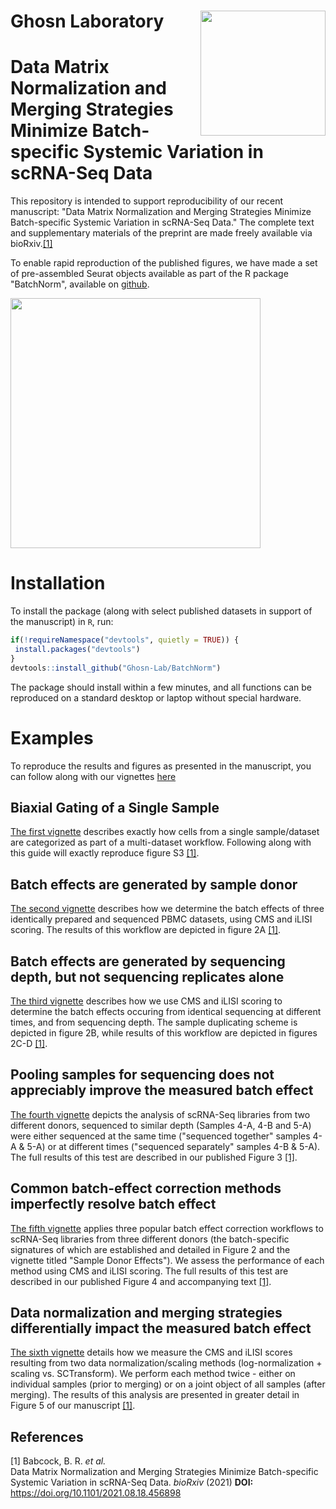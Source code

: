 # Ghosn Laboratory <img src="https://user-images.githubusercontent.com/50965273/136699995-7f58cf18-2580-4831-aea2-5fccd3c11005.jpg" align="right"  height=200/>

# Data Matrix Normalization and Merging Strategies Minimize Batch-specific Systemic Variation in scRNA-Seq Data

This repository is intended to support reproducibility of our recent manuscript: "Data Matrix Normalization and Merging Strategies Minimize Batch-specific Systemic Variation in scRNA-Seq Data." The complete text and supplementary materials of the preprint are made freely available via bioRxiv.[[1]](#1)

To enable rapid reproduction of the published figures, we have made a set of pre-assembled Seurat objects available as part of the R package "BatchNorm", available on [github](https://github.com/Ghosn-Lab/BatchNorm).

<img src="https://user-images.githubusercontent.com/50965273/136675082-4c9285c0-e1b2-45ab-a069-001e43a21c0c.jpg" align="center"  height=400/>

# Installation
To install the package (along with select published datasets in support of the manuscript) in `R`, run:

```r
if(!requireNamespace("devtools", quietly = TRUE)) {
 install.packages("devtools") 
}
devtools::install_github("Ghosn-Lab/BatchNorm")
```
The package should install within a few minutes, and all functions can be reproduced on a standard desktop or laptop without special hardware.

# Examples
To reproduce the results and figures as presented in the manuscript, you can follow along with our vignettes [here](https://ghosn-lab.github.io/BatchNorm/articles/)

## Biaxial Gating of a Single Sample
[The first vignette](https://ghosn-lab.github.io/BatchNorm/articles/Biaxial_Gating.html) describes exactly how cells from a single sample/dataset are categorized as part of a multi-dataset workflow. Following along with this guide will exactly reproduce figure S3 [[1]](#1).

## Batch effects are generated by sample donor
[The second vignette](https://ghosn-lab.github.io/BatchNorm/articles/SampleDonor_Effect.html) describes how we determine the batch effects of three identically prepared and sequenced PBMC datasets, using CMS and iLISI scoring. The results of this workflow are depicted in figure 2A [[1]](#1).

## Batch effects are generated by sequencing depth, but not sequencing replicates alone
[The third vignette](https://ghosn-lab.github.io/BatchNorm/articles/Sequencing_Effect.html) describes how we use CMS and iLISI scoring to determine the batch effects occuring from identical sequencing at different times, and from sequencing depth. The sample duplicating scheme is depicted in figure 2B, while results of this workflow are depicted in figures 2C-D [[1]](#1).

## Pooling samples for sequencing does not appreciably improve the measured batch effect
[The fourth vignette](https://ghosn-lab.github.io/BatchNorm/articles/Pooled_Sequencing.html) depicts the analysis of scRNA-Seq libraries from two different donors, sequenced to similar depth (Samples 4-A, 4-B and 5-A) were either sequenced at the same time ("sequenced together" samples 4-A & 5-A) or at different times ("sequenced separately" samples 4-B & 5-A). The full results of this test are described in our published Figure 3 [[1]](#1).

## Common batch-effect correction methods imperfectly resolve batch effect
[The fifth vignette](https://ghosn-lab.github.io/BatchNorm/articles/BatchEffect_Correction.html) applies three popular batch effect correction workflows to scRNA-Seq libraries from three different donors (the batch-specific signatures of which are established and detailed in Figure 2 and the vignette titled "Sample Donor Effects"). We assess the performance of each method using CMS and iLISI scoring. The full results of this test are described in our published Figure 4 and accompanying text [[1]](#1).

## Data normalization and merging strategies differentially impact the measured batch effect
[The sixth vignette](https://ghosn-lab.github.io/BatchNorm/articles/NormalizationMethods.html) details how we measure the CMS and iLISI scores resulting from two data normalization/scaling methods (log-normalization + scaling vs. SCTransform). We perform each method twice - either on individual samples (prior to merging) or on a joint object of all samples (after merging). The results of this analysis are presented in greater detail in Figure 5 of our manuscript [[1]](#1).

## References
<a id="1">[1]</a> 
Babcock, B. R. *et al.*  
Data Matrix Normalization and Merging Strategies Minimize Batch-specific Systemic Variation in scRNA-Seq Data.
*bioRxiv* (2021) 
**DOI:**  https://doi.org/10.1101/2021.08.18.456898
